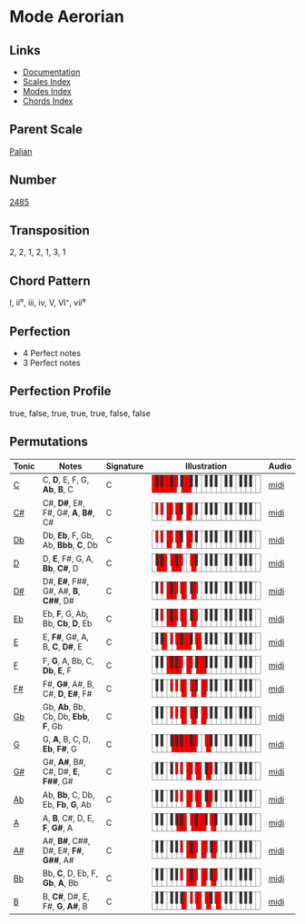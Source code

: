 # Mode Aerorian

## Links

- [Documentation](README.md)
- [Scales Index](Scales.md)
- [Modes Index](Modes.md)
- [Chords Index](Chords.md)

## Parent Scale

[Palian](ScalePalian.md)

## Number

[2485](https://ianring.com/musictheory/scales/2485)

## Transposition

2, 2, 1, 2, 1, 3, 1

## Chord Pattern

I, ii⁰, iii, iv, V, VI⁺, vii⁰

## Perfection

- 4 Perfect notes
- 3 Perfect notes

## Perfection Profile

true, false, true, true, true, false, false

## Permutations

| Tonic | Notes | Signature | Illustration | Audio |
|-------|-------|-----------|--------------|-------|
| [C](ModeCNaturalAerorian.md) | C, **D**, E, F, G, **Ab**, **B**, C | C | ![CNaturalAerorian](ModeCNaturalAerorian.png) | [midi](https://github.com/edipermadi/music/blob/main/docs/ModeCNaturalAerorian.mid?raw=true) |
| [C#](ModeCSharpAerorian.md) | C#, **D#**, E#, F#, G#, **A**, **B#**, C# | C | ![CSharpAerorian](ModeCSharpAerorian.png) | [midi](https://github.com/edipermadi/music/blob/main/docs/ModeCSharpAerorian.mid?raw=true) |
| [Db](ModeDFlatAerorian.md) | Db, **Eb**, F, Gb, Ab, **Bbb**, **C**, Db | C | ![DFlatAerorian](ModeDFlatAerorian.png) | [midi](https://github.com/edipermadi/music/blob/main/docs/ModeDFlatAerorian.mid?raw=true) |
| [D](ModeDNaturalAerorian.md) | D, **E**, F#, G, A, **Bb**, **C#**, D | C | ![DNaturalAerorian](ModeDNaturalAerorian.png) | [midi](https://github.com/edipermadi/music/blob/main/docs/ModeDNaturalAerorian.mid?raw=true) |
| [D#](ModeDSharpAerorian.md) | D#, **E#**, F##, G#, A#, **B**, **C##**, D# | C | ![DSharpAerorian](ModeDSharpAerorian.png) | [midi](https://github.com/edipermadi/music/blob/main/docs/ModeDSharpAerorian.mid?raw=true) |
| [Eb](ModeEFlatAerorian.md) | Eb, **F**, G, Ab, Bb, **Cb**, **D**, Eb | C | ![EFlatAerorian](ModeEFlatAerorian.png) | [midi](https://github.com/edipermadi/music/blob/main/docs/ModeEFlatAerorian.mid?raw=true) |
| [E](ModeENaturalAerorian.md) | E, **F#**, G#, A, B, **C**, **D#**, E | C | ![ENaturalAerorian](ModeENaturalAerorian.png) | [midi](https://github.com/edipermadi/music/blob/main/docs/ModeENaturalAerorian.mid?raw=true) |
| [F](ModeFNaturalAerorian.md) | F, **G**, A, Bb, C, **Db**, **E**, F | C | ![FNaturalAerorian](ModeFNaturalAerorian.png) | [midi](https://github.com/edipermadi/music/blob/main/docs/ModeFNaturalAerorian.mid?raw=true) |
| [F#](ModeFSharpAerorian.md) | F#, **G#**, A#, B, C#, **D**, **E#**, F# | C | ![FSharpAerorian](ModeFSharpAerorian.png) | [midi](https://github.com/edipermadi/music/blob/main/docs/ModeFSharpAerorian.mid?raw=true) |
| [Gb](ModeGFlatAerorian.md) | Gb, **Ab**, Bb, Cb, Db, **Ebb**, **F**, Gb | C | ![GFlatAerorian](ModeGFlatAerorian.png) | [midi](https://github.com/edipermadi/music/blob/main/docs/ModeGFlatAerorian.mid?raw=true) |
| [G](ModeGNaturalAerorian.md) | G, **A**, B, C, D, **Eb**, **F#**, G | C | ![GNaturalAerorian](ModeGNaturalAerorian.png) | [midi](https://github.com/edipermadi/music/blob/main/docs/ModeGNaturalAerorian.mid?raw=true) |
| [G#](ModeGSharpAerorian.md) | G#, **A#**, B#, C#, D#, **E**, **F##**, G# | C | ![GSharpAerorian](ModeGSharpAerorian.png) | [midi](https://github.com/edipermadi/music/blob/main/docs/ModeGSharpAerorian.mid?raw=true) |
| [Ab](ModeAFlatAerorian.md) | Ab, **Bb**, C, Db, Eb, **Fb**, **G**, Ab | C | ![AFlatAerorian](ModeAFlatAerorian.png) | [midi](https://github.com/edipermadi/music/blob/main/docs/ModeAFlatAerorian.mid?raw=true) |
| [A](ModeANaturalAerorian.md) | A, **B**, C#, D, E, **F**, **G#**, A | C | ![ANaturalAerorian](ModeANaturalAerorian.png) | [midi](https://github.com/edipermadi/music/blob/main/docs/ModeANaturalAerorian.mid?raw=true) |
| [A#](ModeASharpAerorian.md) | A#, **B#**, C##, D#, E#, **F#**, **G##**, A# | C | ![ASharpAerorian](ModeASharpAerorian.png) | [midi](https://github.com/edipermadi/music/blob/main/docs/ModeASharpAerorian.mid?raw=true) |
| [Bb](ModeBFlatAerorian.md) | Bb, **C**, D, Eb, F, **Gb**, **A**, Bb | C | ![BFlatAerorian](ModeBFlatAerorian.png) | [midi](https://github.com/edipermadi/music/blob/main/docs/ModeBFlatAerorian.mid?raw=true) |
| [B](ModeBNaturalAerorian.md) | B, **C#**, D#, E, F#, **G**, **A#**, B | C | ![BNaturalAerorian](ModeBNaturalAerorian.png) | [midi](https://github.com/edipermadi/music/blob/main/docs/ModeBNaturalAerorian.mid?raw=true) |
